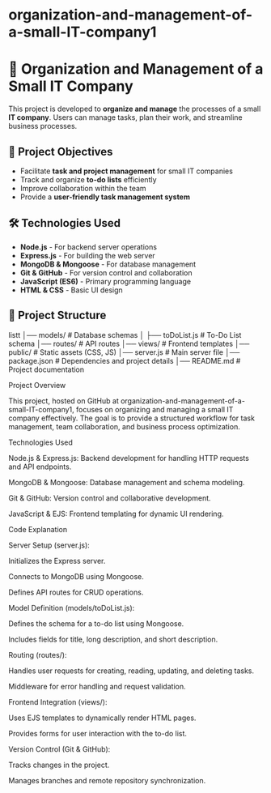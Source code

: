 # organization-and-management-of-a-small-IT-company1
# 📌 Organization and Management of a Small IT Company

This project is developed to **organize and manage** the processes of a small **IT company**. Users can manage tasks, plan their work, and streamline business processes.

## 🚀 Project Objectives  

- Facilitate **task and project management** for small IT companies  
- Track and organize **to-do lists** efficiently  
- Improve collaboration within the team  
- Provide a **user-friendly task management system**  

## 🛠️ Technologies Used  

- **Node.js** - For backend server operations  
- **Express.js** - For building the web server  
- **MongoDB & Mongoose** - For database management  
- **Git & GitHub** - For version control and collaboration  
- **JavaScript (ES6)** - Primary programming language  
- **HTML & CSS** - Basic UI design  

## 📂 Project Structure  
listt
│── models/             # Database schemas
│   ├── toDoList.js     # To-Do List schema
│── routes/             # API routes
│── views/              # Frontend templates
│── public/             # Static assets (CSS, JS)
│── server.js           # Main server file
│── package.json        # Dependencies and project details
│── README.md           # Project documentation

Project Overview

This project, hosted on GitHub at organization-and-management-of-a-small-IT-company1, focuses on organizing and managing a small IT company effectively. The goal is to provide a structured workflow for task management, team collaboration, and business process optimization.

Technologies Used

Node.js & Express.js: Backend development for handling HTTP requests and API endpoints.

MongoDB & Mongoose: Database management and schema modeling.

Git & GitHub: Version control and collaborative development.

JavaScript & EJS: Frontend templating for dynamic UI rendering.

Code Explanation

Server Setup (server.js):

Initializes the Express server.

Connects to MongoDB using Mongoose.

Defines API routes for CRUD operations.

Model Definition (models/toDoList.js):

Defines the schema for a to-do list using Mongoose.

Includes fields for title, long description, and short description.

Routing (routes/):

Handles user requests for creating, reading, updating, and deleting tasks.

Middleware for error handling and request validation.

Frontend Integration (views/):

Uses EJS templates to dynamically render HTML pages.

Provides forms for user interaction with the to-do list.

Version Control (Git & GitHub):

Tracks changes in the project.

Manages branches and remote repository synchronization.

